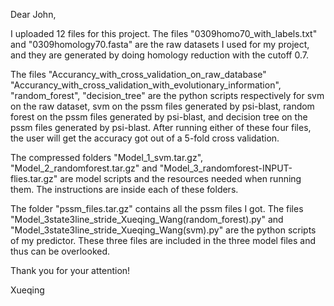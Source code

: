 Dear John,

I uploaded 12 files for this project. The files "0309homo70_with_labels.txt" and "0309homology70.fasta" are the raw datasets I used for my project, and they are generated by doing homology reduction with the cutoff 0.7. 

The files "Accurancy_with_cross_validation_on_raw_database" "Accurancy_with_cross_validation_with_evolutionary_information", "random_forest", "decision_tree" are the python scripts respectively for svm on the raw dataset, svm on the pssm files generated by psi-blast, random forest on the pssm files generated by psi-blast, and decision tree on the pssm files generated by psi-blast. After running either of these four files, the user will get the accuracy got out of a 5-fold cross validation.

The compressed folders "Model_1_svm.tar.gz", "Model_2_randomforest.tar.gz" and "Model_3_randomforest-INPUT-flies.tar.gz" are model scripts and the resources needed when running them. The instructions are inside each of these folders.

The folder "pssm_files.tar.gz" contains all the pssm files I got. The files "Model_3state3line_stride_Xueqing_Wang(random_forest).py" and "Model_3state3line_stride_Xueqing_Wang(svm).py" are the python scripts of my predictor. These three files are included in the three model files and thus can be overlooked.

Thank you for your attention!

Xueqing
